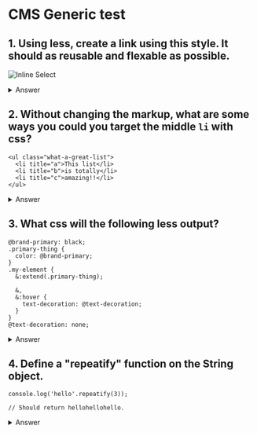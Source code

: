 # CMS Generic test

## 1. Using less, create a link using this style. It should as reusable and flexable as possible.

![Inline Select](https://github.com/ovotech/interview-tests/blob/master/cms-generic/button.png)

<details>
  <summary>Answer</summary>
* http://codepen.io/anon/pen/EgoJgz
* Check to see how they made it reusable with classes - can the color be changed with another class?
* How did they add the emoji - using pseudo selectors would be best.
* How did they deal with the border? A dotted border and a solid box shadow would be best.
* Did they use text-transform for the uppercase text.
</details>

## 2. Without changing the markup, what are some ways you could you target the middle `li` with css?

    <ul class="what-a-great-list">
      <li title="a">This list</li>
      <li title="b">is totally</li>
      <li title="c">amazing!!</li>
    </ul>

<details>
  <summary>Answer</summary>
    .what-a-great-list > li:nth-child(2)

    -- or --

    .what-a-great-list > li[title="b"]

    -- there are others --
</details>

## 3. What css will the following less output?

    @brand-primary: black;
    .primary-thing {
      color: @brand-primary;
    }
    .my-element {
      &:extend(.primary-thing);

      &,
      &:hover {
        text-decoration: @text-decoration;
      }
    }
    @text-decoration: none;


<details>
  <summary>Answer</summary>
    .primary-thing,
    .my-element {
      color: #000000;
    }
    .my-element,
    .my-element:hover {
      text-decoration: none;
    }
</details>

## 4. Define a "repeatify" function on the String object.

    console.log('hello'.repeatify(3));

    // Should return hellohellohello.

<details>
  <summary>Answer</summary>
    String.prototype.repeatify = String.prototype.repeatify || function(times) {
       var str = '';

       for (var i = 0; i < times; i++) {
          str += this;
       }

       return str;
    };

The question tests the knowledge of the developer about inheritance in JavaScript and the prototype property. It also verifies that the developer is able to extend native data type functionalities (although this should not be done).
</details>
